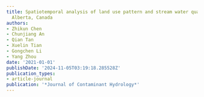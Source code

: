 ```yaml
---
title: Spatiotemporal analysis of land use pattern and stream water quality in southern
  Alberta, Canada
authors:
- Zhikun Chen
- Chunjiang An
- Qian Tan
- Xuelin Tian
- Gongchen Li
- Yang Zhou
date: '2021-01-01'
publishDate: '2024-11-05T03:19:18.285528Z'
publication_types:
- article-journal
publication: '*Journal of Contaminant Hydrology*'
---
```


